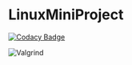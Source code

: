 # LinuxMiniProject
[![Codacy Badge](https://app.codacy.com/project/badge/Grade/41ddc6bf0e3e43a5b59c34f7c4b995ce)](https://www.codacy.com/gh/99002490/LinuxMiniProject/dashboard?utm_source=github.com&amp;utm_medium=referral&amp;utm_content=99002490/LinuxMiniProject&amp;utm_campaign=Badge_Grade)

![Valgrind](https://github.com/99002490/LinuxMiniProject/workflows/Valgrind/badge.svg)
